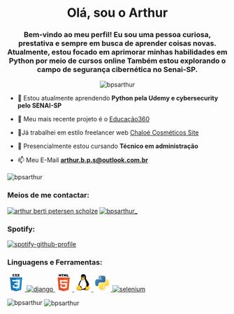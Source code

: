 <h1 align="center">Olá, sou o Arthur</h1>
<h3 align="center">Bem-vindo ao meu perfil! Eu sou uma pessoa curiosa, prestativa e sempre em busca de aprender coisas novas. Atualmente, estou focado em aprimorar minhas habilidades em Python por meio de cursos online Também estou explorando o campo de segurança cibernética no Senai-SP.</h3>

<p align="center"> <img src="https://komarev.com/ghpvc/?username=bpsarthur&label=Profile%20views&color=0e75b6&style=plastic" alt="bpsarthur" /> </p>

- 🌱 Estou atualmente aprendendo **Python pela Udemy e cybersecurity pelo SENAI-SP**

- 🔭 Meu mais recente projeto é o [Educação360](https://github.com/bpsarthur/Educacao360)

- 👀Já trabalhei em estilo freelancer web [Chaloé Cosméticos Site](https://www.chaloecosmeticos.com.br)

- 💬 Presencialmente estou cursando **Técnico em administração**

- 📫 Meu E-Mail **arthur.b.p.s@outlook.com.br**

<p><img align="center" src="https://github-readme-streak-stats.herokuapp.com/?user=bpsarthur&theme=dark" alt="bpsarthur" /></p>

<h3 align="left">Meios de me contactar:</h3>
<p align="left">
<a href="https://www.linkedin.com/in/arthur-berti-petersen-scholze-ab32a12b2/" target="blank"><img align="center" src="https://raw.githubusercontent.com/rahuldkjain/github-profile-readme-generator/master/src/images/icons/Social/linked-in-alt.svg" alt="arthur berti petersen scholze" height="30" width="40" /></a>
<a href="https://instagram.com/bpsarthur_" target="blank"><img align="center" src="https://raw.githubusercontent.com/rahuldkjain/github-profile-readme-generator/master/src/images/icons/Social/instagram.svg" alt="bpsarthur_" height="30" width="40" /></a>
</p>

<h3 align="left">Spotify:</h3>

[![spotify-github-profile](https://spotify-github-profile.vercel.app/api/view?uid=31tjujy3gtmvn5uo5dxmkdo32mky&cover_image=true&theme=novatorem&show_offline=false&background_color=121212&interchange=false&bar_color=53b14f&bar_color_cover=false)](https://github.com/kittinan/spotify-github-profile)

<h3 align="left">Linguagens e Ferramentas:</h3>
<p align="left"> <a href="https://www.w3schools.com/css/" target="_blank" rel="noreferrer"> <img src="https://raw.githubusercontent.com/devicons/devicon/master/icons/css3/css3-original-wordmark.svg" alt="css3" width="40" height="40"/> </a> <a href="https://www.djangoproject.com/" target="_blank" rel="noreferrer"> <img src="https://cdn.worldvectorlogo.com/logos/django.svg" alt="django" width="40" height="40"/> </a> <a href="https://www.w3.org/html/" target="_blank" rel="noreferrer"> <img src="https://raw.githubusercontent.com/devicons/devicon/master/icons/html5/html5-original-wordmark.svg" alt="html5" width="40" height="40"/> </a> <a href="https://www.linux.org/" target="_blank" rel="noreferrer"> <img src="https://raw.githubusercontent.com/devicons/devicon/master/icons/linux/linux-original.svg" alt="linux" width="40" height="40"/> </a> <a href="https://www.python.org" target="_blank" rel="noreferrer"> <img src="https://raw.githubusercontent.com/devicons/devicon/master/icons/python/python-original.svg" alt="python" width="40" height="40"/> </a> <a href="https://www.selenium.dev" target="_blank" rel="noreferrer"> <img src="https://raw.githubusercontent.com/detain/svg-logos/780f25886640cef088af994181646db2f6b1a3f8/svg/selenium-logo.svg" alt="selenium" width="40" height="40"/> </a> </p>


<p><img align="left" src="https://github-readme-stats.vercel.app/api/top-langs?username=bpsarthur&show_icons=true&theme=dracula&locale=en&layout=compact" alt="bpsarthur" /></p>

<p>&nbsp;<img align="center" src="https://github-readme-stats.vercel.app/api?username=bpsarthur&show_icons=true&theme=dracula&locale=en" alt="bpsarthur" /></p>
